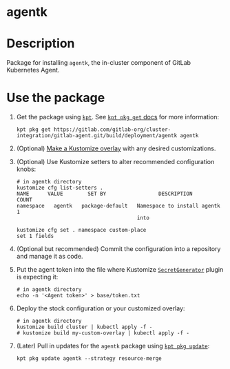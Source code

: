 agentk
==================================================

# Description

Package for installing `agentk`, the in-cluster component of GitLab Kubernetes Agent.

# Use the package

1. Get the package using [`kpt`](https://googlecontainertools.github.io/kpt/). See [`kpt pkg get` docs](https://googlecontainertools.github.io/kpt/guides/consumer/get/) for more information:

    ```shell
    kpt pkg get https://gitlab.com/gitlab-org/cluster-integration/gitlab-agent.git/build/deployment/agentk agentk
    ```

1. (Optional) [Make a Kustomize overlay](https://kubernetes-sigs.github.io/kustomize/guides/offtheshelf/) with any desired customizations.

1. (Optional) Use Kustomize setters to alter recommended configuration knobs:

    ```shell
    # in agentk directory
    kustomize cfg list-setters .
    NAME      VALUE        SET BY                 DESCRIPTION             COUNT
    namespace   agentk   package-default   Namespace to install agentk      1
                                           into

    kustomize cfg set . namespace custom-place
    set 1 fields
    ```

1. (Optional but recommended) Commit the configuration into a repository and manage it as code.

1. Put the agent token into the file where Kustomize [`SecretGenerator`](https://kubernetes-sigs.github.io/kustomize/guides/plugins/builtins/#_secretgenerator_) plugin is expecting it:

    ```shell
    # in agentk directory
    echo -n '<Agent token>' > base/token.txt
    ```

1. Deploy the stock configuration or your customized overlay:

    ```shell
    # in agentk directory
    kustomize build cluster | kubectl apply -f -
    # kustomize build my-custom-overlay | kubectl apply -f -
    ```

1. (Later) Pull in updates for the `agentk` package using [`kpt pkg update`](https://googlecontainertools.github.io/kpt/guides/consumer/update/):

    ```shell
    kpt pkg update agentk --strategy resource-merge
    ```
